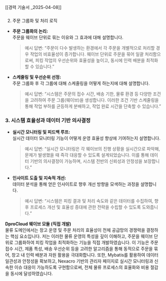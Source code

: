 [[경력 기술서 _2025-04-08]]
### 
2. 주문 그룹화 및 처리 로직

- **주문 그룹화의 논리:**  
    주문을 웨이브 단위로 묶는 이유와 그 효과에 대해 설명합니다.
    
    > 예시 답변: “주문이 다수 발생하는 환경에서 각 주문을 개별적으로 처리할 경우 작업의 비효율성이 증가합니다. 웨이브 단위로 주문을 묶어 일괄 처리함으로써, 피킹 작업의 우선순위와 효율성을 높이고, 동시에 인력 배분을 최적화할 수 있습니다.”
    
- **스케줄링 및 우선순위 선정:**  
    주문 그룹화 후 각 그룹에 대해 스케줄링을 어떻게 하는지에 대해 설명합니다.
    
    > 예시 답변: “시스템은 주문의 접수 시간, 배송 기한, 물류 환경 등 다양한 조건을 고려하여 주문 그룹(웨이브)을 생성합니다. 이러한 조건 기반 스케줄링을 통해 작업 부하를 균등하게 분배하고, 작업 완료 시간을 단축할 수 있습니다.”

### 3. 시스템 효율성과 데이터 기반 의사결정

- **실시간 모니터링 및 피드백 루프:**  
    실시간 데이터 모니터링 기능이 어떻게 운영 효율성 향상에 기여하는지 설명합니다.
    
    > 예시 답변: “실시간 모니터링은 각 웨이브의 진행 상황을 실시간으로 파악해, 문제가 발생했을 때 즉각 대응할 수 있도록 설계되었습니다. 이를 통해 데이터 기반의 의사결정이 가능하며, 시스템 전반의 신뢰성과 안정성을 보장합니다.”
    
- **인사이트 도출 및 지속적 개선:**  
    데이터 분석을 통해 얻은 인사이트로 향후 개선 방향을 모색하는 과정을 설명합니다.
    
    > 예시 답변: “시스템은 피킹 결과 및 처리 속도와 같은 데이터를 수집하여, 향후 프로세스 개선 및 효율성 증대에 관한 전략을 수립할 수 있도록 도와줍니다.”


**DproCloud 웨이브 모듈 (직접 개발)**  
물류 도메인에서는 창고 운영 및 주문 처리의 효율성이 전체 공급망의 경쟁력을 결정하는 핵심 요소입니다. 저는 이러한 물류 운영의 특성을 깊이 이해하고, 주문을 웨이브 단위로 그룹화하여 피킹 작업을 최적화하는 기능을 직접 개발하였습니다. 이 기능은 주문 접수 시간, 제품 특성, 배송 우선순위 등을 고려한 알고리즘을 통해 동적으로 주문을 묶어, 창고 내 인력 배분과 자원 활용을 극대화합니다. 또한, Mybatis를 활용하여 데이터 일관성과 안정성을 확보하고, Nexacro 기반의 관리자 페이지로 실시간 모니터링과 신속한 이슈 대응이 가능하도록 구현함으로써, 전체 물류 프로세스의 효율화와 비용 절감을 동시에 달성하였습니다.